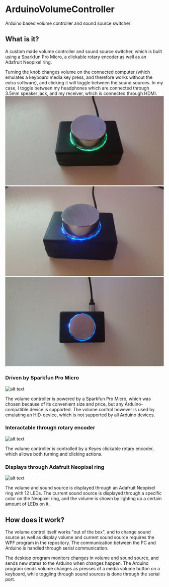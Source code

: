 # ArduinoVolumeController
Arduino based volume controller and sound source switcher

## What is it?
A custom made volume controller and sound source switcher, which is built using a Sparkfun Pro Micro, a clickable rotary encoder as well as an Adafruit Neopixel ring. 

Turning the knob changes volume on the connected computer (which emulates a keyboard media key press, and therefore works without the extra software), and clicking it will toggle between the sound sources. In my case, I toggle between my headphones which are connected through 3.5mm speaker jack, and my receiver, which is connected through HDMI.
![alt text](/image1.jpg "") 
![alt text](/image2.jpg "") 
![alt text](/image3.jpg "") 

### Driven by Sparkfun Pro Micro
![alt text](https://cdn.sparkfun.com//assets/parts/9/3/2/6/12640-01a.jpg "Sparkfun Pro Micro") 

The volume controller is powered by a Sparkfun Pro Micro, which was chosen because of its convenient size and price, but any Arduino-compatible device is supported. The volume control however is used by emulating an HID-device, which is not supported by all Arduino devices.

### Interactable through rotary encoder
![alt text](https://www.modmypi.com/image/cache/data/electronics/sensors/rotary-encoder/DSC_0700-800x609.jpg "Rotary encoder")

The volume controller is controlled by a Keyes clickable rotary encoder, which allows both turning and clicking actions.

### Displays through Adafruit Neopixel ring
![alt text](https://cdn-shop.adafruit.com/970x728/1643-01.jpg "Neopixel ring")

The volume and sound source is displayed through an Adafruit Neopixel ring with 12 LEDs. The current sound source is displayed through a specific color on the Neopixel ring, and the volume is shown by lighting up a certain amount of LEDs on it.

## How does it work?
The volume control itself works "out of the box", and to change sound source as well as display volume and current sound source requires the WPF program in the repository. The communication between the PC and Arduino is handled through serial communication.

The desktop program monitors changes in volume and sound source, and sends new states to the Arduino when changes happen.
The Arduino program sends volume changes as presses of a media volume button on a keyboard, while toggling through sound sources is done through the serial port.
